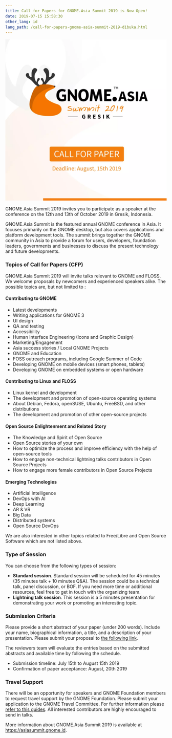 ```yaml
---
title: Call for Papers for GNOME.Asia Summit 2019 is Now Open!
date: 2019-07-15 15:58:30
other_lang: id
lang_path: /call-for-papers-gnome-asia-summit-2019-dibuka.html
---
```

![Call for Papers Poster](/call-for-papers-gnome-asia-summit-2019-dibuka/cfp.png)

GNOME.Asia Summit 2019 invites you to participate as a speaker at the conference on the 12th and 13th of October 2019 in Gresik, Indonesia.

GNOME.Asia Summit is the featured annual GNOME conference in Asia. It focuses primarily on the GNOME desktop, but also covers applications and platform development tools. The summit brings together the GNOME community in Asia to provide a forum for users, developers, foundation leaders, governments and businesses to discuss the present technology and future developments.

### Topics of Call for Papers (CFP)
GNOME.Asia Summit 2019 will invite talks relevant to GNOME and FLOSS. We welcome proposals by newcomers and experienced speakers alike. The possible topics are, but not limited to :

#### **Contributing to GNOME**
- Latest developments
- Writing applications for GNOME 3
- UI design
- QA and testing
- Accessibility
- Human Interface Engineering (Icons and Graphic Design)     
- Marketing/Engagement
- Asia success stories / Local GNOME Projects
- GNOME and Education     
- FOSS outreach programs, including Google Summer of Code
- Developing GNOME on mobile devices (smart phones, tablets)     
- Developing GNOME on embedded systems or open hardware 

#### **Contributing to Linux and FLOSS**
- Linux kernel and development 
- The development and promotion of open-source operating systems     
- About Debian, Fedora, openSUSE, Ubuntu, FreeBSD, and other distributions     
- The development and promotion of other open-source projects

#### **Open Source Enlightenment and Related Story**
- The Knowledge and Spirit of Open Source 
- Open Source stories of your own 
- How to optimize the process and improve efficiency with the help of open-source tools
- How to engage non-technical     lightning talks contributors in Open Source Projects 
- How to engage more female contributors in Open Source Projects

#### **Emerging Technologies**
- Artificial Intelligence
- DevOps with AI
- Deep Learning
- AR & VR
- Big Data
- Distributed systems
- Open Source DevOps

We are also interested in other topics related to Free/Libre and Open Source Software which are not listed above.

### Type of Session
You can choose from the following types of session:
- **Standard session**. Standard session will be scheduled for 45 minutes (35 minutes talk + 10 minutes Q&A). The session could be a technical talk, panel discussion, or BOF. If you need more time or additional resources, feel free to get in touch with the organizing team.
- **Lightning talk session**. This session is a 5 minutes presentation for demonstrating your work or promoting an interesting topic.

### Submission Criteria
Please provide a short abstract of your paper (under 200 words). Include your name, biographical information, a title, and a description of your presentation. Please submit your proposal to [the following link](https://s.id/GNAS19-CfP).

The reviewers team will evaluate the entries based on the submitted abstracts and available time by following the schedule.

- Submission timeline: July 15th to August 15th 2019
- Confirmation of paper acceptance: August, 20th 2019

### Travel Support
There will be an opportunity for speakers and GNOME Foundation members to request travel support by the GNOME Foundation. Please submit your application to the GNOME Travel Committee. For further information please [refer to this guides](https://wiki.gnome.org/Travel). All interested contributors are highly encouraged to send in talks. 

More information about GNOME.Asia Summit 2019 is available at https://asiasummit.gnome.id.
